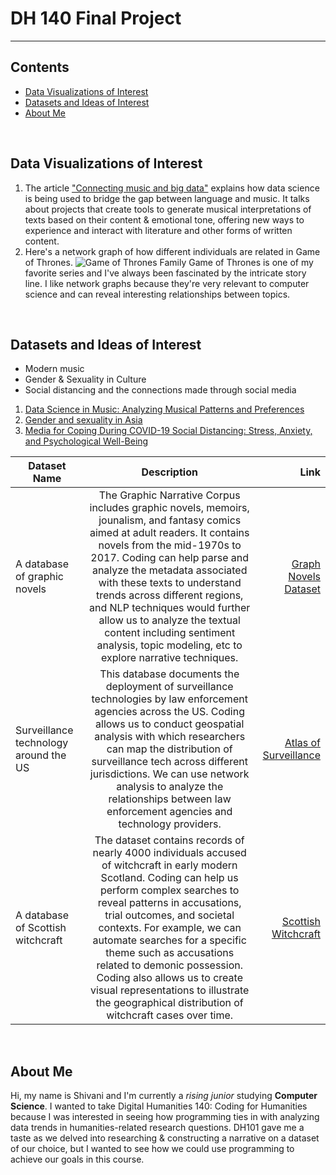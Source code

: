# DH 140 Final Project

---

## Contents

- [Data Visualizations of Interest](#data-visualizations-of-interest)
- [Datasets and Ideas of Interest](#datasets-and-ideas-of-interest)
- [About Me](#about-me)
<br>

## Data Visualizations of Interest

1. The article ["Connecting music and big data"](https://news.umich.edu/connecting-music-and-big-data/) explains how data science is being used to bridge the gap between language and music. It talks about projects that create tools to generate musical interpretations of texts based on their content & emotional tone, offering new ways to experience and interact with literature and other forms of written content.
2. Here's a network graph of how different individuals are related in Game of Thrones. ![Game of Thrones Family](https://external-content.duckduckgo.com/iu/?u=https%3A%2F%2Fdist.neo4j.com%2Fwp-content%2Fuploads%2Fexample-viz.png&f=1&nofb=1&ipt=fd895b293f78d7be4786129a718ec061c08b8beb819cd57f3f300b3a8e3d9e8e&ipo=images)
   Game of Thrones is one of my favorite series and I've always been fascinated by the intricate story line. I like network graphs because they're very relevant to computer science and can reveal interesting relationships between topics.
<br>

## Datasets and Ideas of Interest

- Modern music
- Gender & Sexuality in Culture
- Social distancing and the connections made through social media

1. [Data Science in Music: Analyzing Musical Patterns and Preferences](https://www.indatalytics.com/post/data-science-in-music-analyzing-musical-patterns-and-preferences)
2. [Gender and sexuality in Asia](https://www.emerald.com/insight/content/doi/10.1108/EDI-06-2023-379/full/html)
3. [Media for Coping During COVID-19 Social Distancing: Stress, Anxiety, and Psychological Well-Being](https://www.frontiersin.org/journals/psychology/articles/10.3389/fpsyg.2020.577639/full)

| Dataset Name                          |                                                                                                                                                                                                                                  Description                                                                                                                                                                                                                                  |                                                                                           Link |
| ------------------------------------- | :---------------------------------------------------------------------------------------------------------------------------------------------------------------------------------------------------------------------------------------------------------------------------------------------------------------------------------------------------------------------------------------------------------------------------------------------------------------------------: | ---------------------------------------------------------------------------------------------: |
| A database of graphic novels          |           The Graphic Narrative Corpus includes graphic novels, memoirs, jounalism, and fantasy comics aimed at adult readers. It contains novels from the mid-1970s to 2017. Coding can help parse and analyze the metadata associated with these texts to understand trends across different regions, and NLP techniques would further allow us to analyze the textual content including sentiment analysis, topic modeling, etc to explore narrative techniques.           | [Graph Novels Dataset](https://groups.uni-paderborn.de/graphic-literature/gncorpus/corpus.php) |
| Surveillance technology around the US |                                            This database documents the deployment of surveillance technologies by law enforcement agencies across the US. Coding allows us to conduct geospatial analysis with which researchers can map the distribution of surveillance tech across different jurisdictions. We can use network analysis to analyze the relationships between law enforcement agencies and technology providers.                                            |                                       [Atlas of Surveillance](https://atlasofsurveillance.org) |
| A database of Scottish witchcraft     | The dataset contains records of nearly 4000 individuals accused of witchcraft in early modern Scotland. Coding can help us perform complex searches to reveal patterns in accusations, trial outcomes, and societal contexts. For example, we can automate searches for a specific theme such as accusations related to demonic possession. Coding also allows us to create visual representations to illustrate the geographical distribution of witchcraft cases over time. |                                            [Scottish Witchcraft](https://witches.hca.ed.ac.uk) |
<br>

## About Me

Hi, my name is Shivani and I'm currently a _rising junior_ studying **Computer Science**. I wanted to take Digital Humanities 140: Coding for Humanities because I was interested in seeing how programming ties in with analyzing data trends in humanities-related research questions. DH101 gave me a taste as we delved into researching & constructing a narrative on a dataset of our choice, but I wanted to see how we could use programming to achieve our goals in this course.
